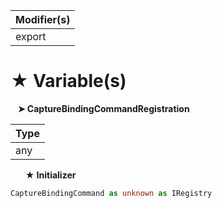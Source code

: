 | Modifier(s)                            |
|----------------------------------------|
| export |

# &#9733; Variable(s)

&nbsp;&nbsp; **&#10148; CaptureBindingCommandRegistration**

| Type                        |
|-----------------------------|
| any |

&nbsp;&nbsp;&nbsp;&nbsp;&nbsp; **&#9733; Initializer**

```ts
CaptureBindingCommand as unknown as IRegistry
```